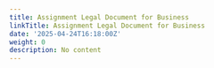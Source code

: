 ```yaml
---
title: Assignment Legal Document for Business
linkTitle: Assignment Legal Document for Business
date: '2025-04-24T16:18:00Z'
weight: 0
description: No content
---
```




